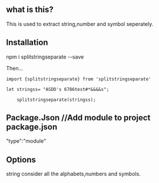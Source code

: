 ## what is this?

This is used to extract string,number and symbol seperately.

## Installation

npm i splitstringseparate --save


Then...
```
import {splitstringseparate} from 'splitstringseparate'

let stringss= "ASDD's 6786test#*&&&&s";

    splitstringseparate(stringss);

```

## Package.Json //Add module to project package.json

"type":"module"

## Options

string consider all the alphabets,numbers and symbols.


